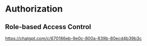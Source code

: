 # Authorization

## Role-based Access Control
https://chatgpt.com/c/670186eb-9e0c-800a-839b-80ecd4b39b3c

